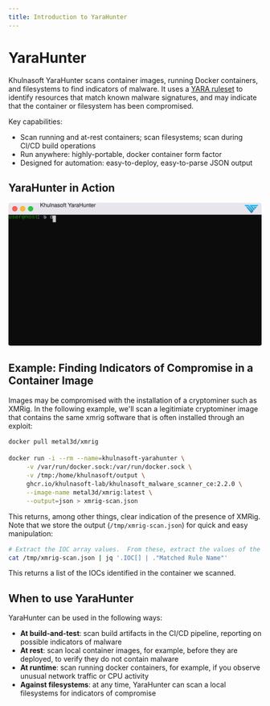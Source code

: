 ```yaml
---
title: Introduction to YaraHunter
---
```


# YaraHunter

Khulnasoft YaraHunter scans container images, running Docker containers, and filesystems to find indicators of malware. It uses a [YARA ruleset](https://github.com/khulnasoft-lab/yara-rules) to identify resources that match known malware signatures, and may indicate that the container or filesystem has been compromised.


Key capabilities:

 * Scan running and at-rest containers; scan filesystems; scan during CI/CD build operations
 * Run anywhere: highly-portable, docker container form factor
 * Designed for automation: easy-to-deploy, easy-to-parse JSON output


## YaraHunter in Action

![Yadare in Action](img/yarahunter.svg)


## Example: Finding Indicators of Compromise in a Container Image

Images may be compromised with the installation of a cryptominer such as XMRig.  In the following example, we'll scan a legitimiate cryptominer image that contains the same xmrig software that is often installed through an exploit:

```bash
docker pull metal3d/xmrig

docker run -i --rm --name=khulnasoft-yarahunter \
     -v /var/run/docker.sock:/var/run/docker.sock \
     -v /tmp:/home/khulnasoft/output \
     ghcr.io/khulnasoft-lab/khulnasoft_malware_scanner_ce:2.2.0 \
     --image-name metal3d/xmrig:latest \
     --output=json > xmrig-scan.json
```

This returns, among other things, clear indication of the presence of XMRig.  Note that we store the output (`/tmp/xmrig-scan.json`) for quick and easy manipulation:

```bash
# Extract the IOC array values.  From these, extract the values of the 'Matched Rule Name' key
cat /tmp/xmrig-scan.json | jq '.IOC[] | ."Matched Rule Name"'
```

This returns a list of the IOCs identified in the container we scanned.

## When to use YaraHunter

YaraHunter can be used in the following ways:

 * **At build-and-test**: scan build artifacts in the CI/CD pipeline, reporting on possible indicators of malware
 * **At rest**: scan local container images, for example, before they are deployed, to verify they do not contain malware
 * **At runtime**: scan running docker containers, for example, if you observe unusual network traffic or CPU activity
 * **Against filesystems**: at any time, YaraHunter can scan a local filesystems for indicators of compromise